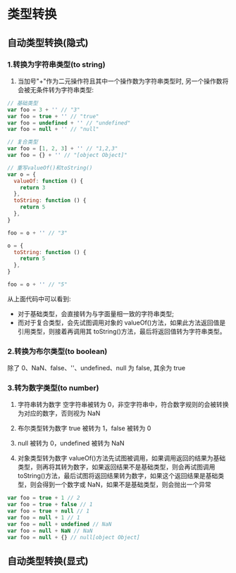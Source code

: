 # 类型转换

## 自动类型转换(隐式)

### 1.转换为字符串类型(to string)

1. 当加号"+"作为二元操作符且其中一个操作数为字符串类型时, 另一个操作数将会被无条件转为字符串类型:

```js
// 基础类型
var foo = 3 + '' // "3"
var foo = true + '' // "true"
var foo = undefined + '' // "undefined"
var foo = null + '' // "null"

// 复合类型
var foo = [1, 2, 3] + '' // "1,2,3"
var foo = {} + '' // "[object Object]"

// 重写valueOf()和toString()
var o = {
  valueOf: function () {
    return 3
  },
  toString: function () {
    return 5
  },
}

foo = o + '' // "3"

o = {
  toString: function () {
    return 5
  },
}

foo = o + '' // "5"
```

从上面代码中可以看到:

- 对于基础类型，会直接转为与字面量相一致的字符串类型;
- 而对于复合类型，会先试图调用对象的 valueOf()方法，如果此方法返回值是引用类型，则接着再调用其 toString()方法，最后将返回值转为字符串类型。

### 2.转换为布尔类型(to boolean)

除了 0、NaN、false、''、undefined、null 为 false, 其余为 true

### 3.转为数字类型(to number)

1. 字符串转为数字
   空字符串被转为 0，非空字符串中，符合数字规则的会被转换为对应的数字，否则视为 NaN

2. 布尔类型转为数字
   true 被转为 1，false 被转为 0

3. null 被转为 0，undefined 被转为 NaN
4. 对象类型转为数字
   valueOf()方法先试图被调用，如果调用返回的结果为基础类型，则再将其转为数字，如果返回结果不是基础类型，则会再试图调用 toString()方法，最后试图将返回结果转为数字，如果这个返回结果是基础类型，则会得到一个数字或 NaN，如果不是基础类型，则会抛出一个异常

```js
var foo = true + 1 // 2
var foo = true + false // 1
var foo = true + null // 1
var foo = null + 1 // 1
var foo = null + undefined // NaN
var foo = null + NaN // NaN
var foo = null + {} // null[object Object]
```

## 自动类型转换(显式)
